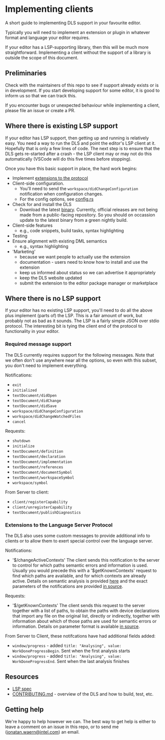 <!--
  © 2024 Intel Corporation
  SPDX-License-Identifier: Apache-2.0 and MIT
-->
# Implementing clients

A short guide to implementing DLS support in your favourite editor.

Typically you will need to implement an extension or plugin in whatever format
and language your editor requires.

If your editor has a LSP-supporting library, then this will be much more straightforward. Implementing a client without the support of a library is outside the scope of this document.

## Preliminaries

Check with the maintainers of this repo to see if support already exists or is in development. If you start developing support for some editor, it is good to inform us so that we can track this.

If you encounter bugs or unexpected behaviour while implementing a client, please file an issue or create a PR.

## Where there is existing LSP support

If your editor has LSP support, then getting up and running is relatively easy. You
need a way to run the DLS and point the editor's LSP client at it. Hopefully
that is only a few lines of code. The next step is to ensure that the DLS gets
re-started after a crash - the LSP client may or may not do this automatically
(VSCode will do this five times before stopping).

Once you have this basic support in place, the hard work begins:

* Implement [extensions to the protocol](clients.md#extensions-to-the-language-server-protocol)
* Client-side configuration.
  - You'll need to send the `workspace/didChangeConfiguration` notification when
    configuration changes.
  - For the config options, see [config.rs](./src/config.rs#L99-L111)
* Check for and install the DLS
  - Download the latest [binary](https://github.com/intel/dml-language-server/actions/workflows/rust.yml).
    Currently, official releases are not being made from a public-facing repository. So you should on occassion
    update to the latest binary from a green nightly build.
* Client-side features
  - e.g., code snippets, build tasks, syntax highlighting
* Testing
* Ensure alignment with existing DML semantics
  - e.g., syntax highlighting
* 'Marketing'
  - because we want people to actually use the extension
  - documentation - users need to know how to install and use the extension
  - keep us informed about status so we can advertise it appropriately
  - keep the DLS website updated
  - submit the extension to the editor package manager or marketplace

## Where there is no LSP support

If your editor has no existing LSP support, you'll need to do all the above plus
implement (parts of) the LSP. This is a fair amount of work, but probably not as
bad as it sounds. The LSP is a fairly simple JSON over stdio protocol. The
interesting bit is tying the client end of the protocol to functionality in your
editor.

### Required message support

The DLS currently requires support for the following messages. Note that we
often don't use anywhere near all the options, so even with this subset, you
don't need to implement everything.

Notifications:

* `exit`
* `initialized`
* `textDocument/didOpen`
* `textDocument/didChange`
* `textDocument/didSave`
* `workspace/didChangeConfiguration`
* `workspace/didChangeWatchedFiles`
* `cancel`

Requests:

* `shutdown`
* `initialize`
* `textDocument/definition`
* `textDocument/declaration`
* `textDocument/implementation`
* `textDocument/references`
* `textDocument/documentSymbol`
* `textDocument/workspaceSymbol`
* `workspace/symbol`

From Server to client:

* `client/registerCapability`
* `client/unregisterCapability`
* `textDocument/publishDiagnostics`

### Extensions to the Language Server Protocol

The DLS also uses some custom messages to provide additional info to clients or
to allow them to exert special control over the language server.

Notifications:
* '$/changeActiveContexts'
  The client sends this notification to the server to control for which paths
  semantic errors and information is used. Usually you would precede this with
  a '\$getKnownContexts' request to find which paths are available, and for which
  contexts are already active. Details on semantic analysis is provided
  [here](CONTRIBUTING.md#analysis) and the exact parameters of the notifications
  are provided [in source](./src/actions/notifications.rs#L253-L257).

Requests:
* '$/getKnownContexts'
  The client sends this request to the server together with a list of
  paths, to obtain the paths with device declarations that import any file on
  the original list, directly or indirectly, together with information
  about which of those paths are used for semantic errors or information.
  Details on parameter format is available [in source](./src/actions/requests.rs#L714-L717).

From Server to Client, these notifcations have had additional fields added:
* `window/progress` - added `title: "Analysing", value: WorkDoneProgressBegin`. Sent when the first analysis starts
* `window/progress` - added `title: "Analysing", value: WorkDoneProgressEnd`. Sent when the last analysis finishes

## Resources

* [LSP spec](https://microsoft.github.io/language-server-protocol/specification)
* [CONTRIBUTING.md](CONTRIBUTING.md) - overview of the DLS and how to build, test, etc.

## Getting help

We're happy to help however we can. The best way to get help is either to
leave a comment on an issue in this repo, or to send me (jonatan.waern@intel.com) an email.
